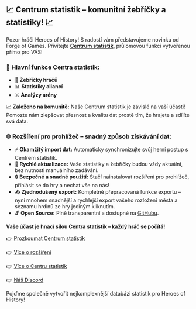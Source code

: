 ## 📈 Centrum statistik – komunitní žebříčky a statistiky! 📈

Pozor hráči Heroes of History! S radostí vám představujeme novinku od Forge of Games. Přivítejte **[Centrum statistik](https://forgeofgames.com/stats-hub)**, průlomovou funkci vytvořenou přímo pro VÁS!

### 🌟 Hlavní funkce Centra statistik:
- 🥇 **Žebříčky hráčů**
- 📊 **Statistiky aliancí**
- ⚔️ **Analýzy arény**

📈 **Založeno na komunitě:** Naše Centrum statistik je závislé na vaší účasti! Pomozte nám zlepšovat přesnost a kvalitu dat prostě tím, že hrajete a sdílíte svá data.

### 🌐 **Rozšíření pro prohlížeč – snadný způsob získávání dat:**
- ⚡ **Okamžitý import dat:** Automaticky synchronizujte svůj herní postup s Centrem statistik.
- 🔄 **Rychlé aktualizace:** Vaše statistiky a žebříčky budou vždy aktuální, bez nutnosti manuálního zadávání.
- 🔒 **Bezpečné a snadné použití:** Stačí nainstalovat rozšíření pro prohlížeč, přihlásit se do hry a nechat vše na nás!
- 📤 **Zjednodušený export:** Kompletně přepracovaná funkce exportu – nyní mnohem snadnější a rychlejší export vašeho rozložení města a seznamu hrdinů ze hry jediným kliknutím.
- 🔓 **Open Source:** Plně transparentní a dostupné na [GitHubu](https://github.com/IngweLand/hoh-helper).

**Vaše účast je hnací silou Centra statistik – každý hráč se počítá!**

👉 [Prozkoumat Centrum statistik](https://forgeofgames.com/stats-hub)

👉 [Více o rozšíření](https://forgeofgames.com/help/browser-extension)

👉 [Více o Centru statistik](https://forgeofgames.com/help/stats-hub)

👉 [Náš Discord](https://discord.gg/4vFeeh7CZn)

Pojďme společně vytvořit nejkomplexnější databázi statistik pro Heroes of History!
